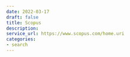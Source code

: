 ```yaml
---
date: 2022-03-17
draft: false
title: Scopus
description:
service_url: https://www.scopus.com/home.uri
categories:
- search
---
```



